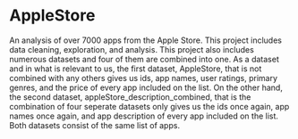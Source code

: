 # AppleStore
An analysis of over 7000 apps from the Apple Store. This project includes data cleaning, exploration, and analysis. This project also includes numerous datasets and four of them are 
combined into one. As a dataset and in what is relevant to us, the first dataset, AppleStore, that is not combined with any others gives us ids, app names, user ratings, primary genres, 
and the price of every app included on the list. On the other hand, the second dataset, appleStore_description_combined, that is the combination of four seperate datasets only gives us
the ids once again, app names once again, and app description of every app included on the list. Both datasets consist of the same list of apps.
